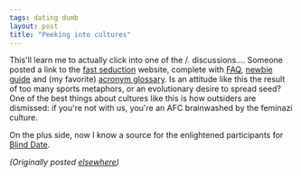 ```yaml
---
tags: dating dumb
layout: post
title: "Peeking into cultures"
---
```




<p>This'll learn me to actually click into one of the /. discussions.... Someone posted a link to the <a href="http://www.fastseduction.com/">fast seduction</a> website, complete with <a href="http://www.fastseduction.com/asf-faq.shtml">FAQ</a>, <a href="http://www.fastseduction.com/youarenew/">newbie guide</a> and (my favorite) <a href="http://www.fastseduction.com/acronyms.shtml">acronym glossary</a>. Is an attitude like this the result of too many sports metaphors, or an evolutionary desire to spread seed? One of the best things about cultures like this is how outsiders are dismissed: if you're not with us, you're an AFC brainwashed by the feminazi culture.</p>

<p>On the plus side, now I know a source for the enlightened participants for <a href="http://www.blinddatetv.com/">Blind Date</a>.</p>

<p>
<p><em>(Originally posted <a href="http://use.perl.org/~lachoy/journal/5177">elsewhere</a>)</em></p>



